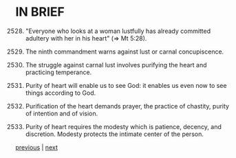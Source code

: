 # IN BRIEF

2528. "Everyone who looks at a woman lustfully has already committed adultery with her in his heart" (⇒ Mt 5:28).

2529. The ninth commandment warns against lust or carnal concupiscence.

2530. The struggle against carnal lust involves purifying the heart and practicing temperance.

2531. Purity of heart will enable us to see God: it enables us even now to see things according to God.

2532. Purification of the heart demands prayer, the practice of chastity, purity of intention and of vision.

2533. Purity of heart requires the modesty which is patience, decency, and discretion. Modesty protects the intimate center of the person.

[previous](https://github.com/Tenari/non-fiction/blob/master/catechism/__P8R.md) | [next](https://github.com/Tenari/non-fiction/blob/master/catechism/__P8T.md)